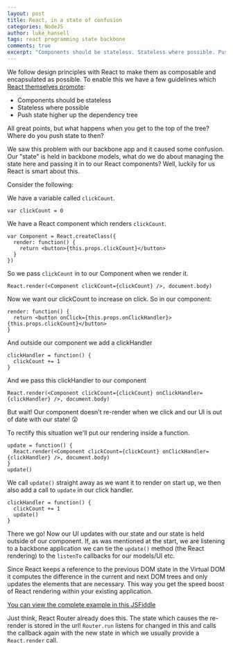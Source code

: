 ```yaml
---
layout: post
title: React, in a state of confusion
categories: NodeJS
author: luke_hansell
tags: react programming state backbone
comments: true
excerpt: "Components should be stateless. Stateless where possible. Push state higher up the dependency tree. But what happens when you get to the top of the tree?"
---
```


We follow design principles with React to make them as composable and encapsulated as possible. To enable this we have a few guidelines which [React themselves promote](http://facebook.github.io/react/docs/thinking-in-react.html#step-4-identify-where-your-state-should-live):
- Components should be stateless
- Stateless where possible
- Push state higher up the dependency tree

All great points, but what happens when you get to the top of the tree? Where do you push state to then?

We saw this problem with our backbone app and it caused some confusion.
Our "state" is held in backbone models, what do we do about managing the state here and passing it in to our React components? Well, luckily for us React is smart about this.

Consider the following:

We have a variable called `clickCount`.

    var clickCount = 0



We have a React component which renders `clickCount`.

    var Component = React.createClass({
      render: function() {
        return <button>{this.props.clickCount}</button>
      }
    })



So we pass `clickCount` in to our Component when we render it.

    React.render(<Component clickCount={clickCount} />, document.body)



Now we want our clickCount to increase on click. So in our component:

    render: function() {
      return <button onClick={this.props.onClickHandler}>{this.props.clickCount}</button>
    }



And outside our component we add a clickHandler

    clickHandler = function() {
      clickCount += 1
    }



And we pass this clickHandler to our component

    React.render(<Component clickCount={clickCount} onClickHandler={clickHandler} />, document.body)



But wait! Our component doesn't re-render when we click and our UI is out of date with our state! :astonished:


To rectify this situation we'll put our rendering inside a function.

    update = function() {
      React.render(<Component clickCount={clickCount} onClickHandler={clickHandler} />, document.body)
    }
    update()



We call `update()` straight away as we want it to render on start up, we then also add a call to `update` in our click handler.

    clickHandler = function() {
      clickCount += 1
      update()
    }



There we go! Now our UI updates with our state and our state is held outside of our component. If, as was mentioned at the start, we are listening to a backbone application we can tie the `update()` method (the React rendering) to the `listenTo` callbacks for our models/UI etc.

Since React keeps a reference to the previous DOM state in the Virtual DOM it computes the difference in the current and next DOM trees and only updates the elements that are necessary. This way you get the speed boost of React rendering within your existing application.

[You can view the complete example in this JSFiddle](https://jsfiddle.net/lukehansell/8c1vgcem/1/)

Just think, React Router already does this. The state which causes the re-render is stored in the url! `Router.run` listens for changed in this and calls the callback again with the new state in which we usually provide a `React.render` call.
